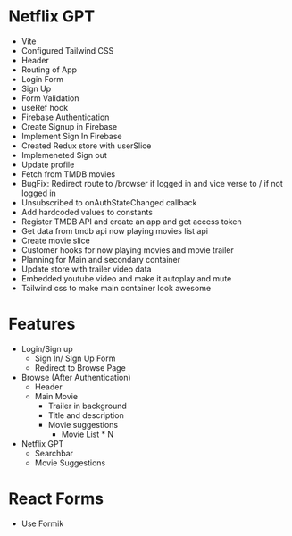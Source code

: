 # Netflix GPT

- Vite
- Configured Tailwind CSS
- Header
- Routing of App
- Login Form
- Sign Up
- Form Validation
- useRef hook
- Firebase Authentication
- Create Signup in Firebase
- Implement Sign In Firebase
- Created Redux store with userSlice
- Implemeneted Sign out
- Update profile
- Fetch from TMDB movies
- BugFix: Redirect route to /browser if logged in and vice verse to / if not logged in 
- Unsubscribed to onAuthStateChanged callback
- Add hardcoded values to constants
- Register TMDB API and create an app and get access token
- Get data from tmdb api now playing movies list api
- Create movie slice
- Customer hooks for now playing movies and movie trailer 
- Planning for Main and secondary container
- Update store with trailer video data
- Embedded youtube video and make it autoplay and mute
- Tailwind css to make main container look awesome


# Features

- Login/Sign up
    - Sign In/ Sign Up Form 
    - Redirect to Browse Page
- Browse (After Authentication)
    - Header
    - Main Movie
        - Trailer in background
        - Title and description
        - Movie suggestions 
            - Movie List * N
- Netflix GPT
    - Searchbar
    - Movie Suggestions


# React Forms
- Use Formik


